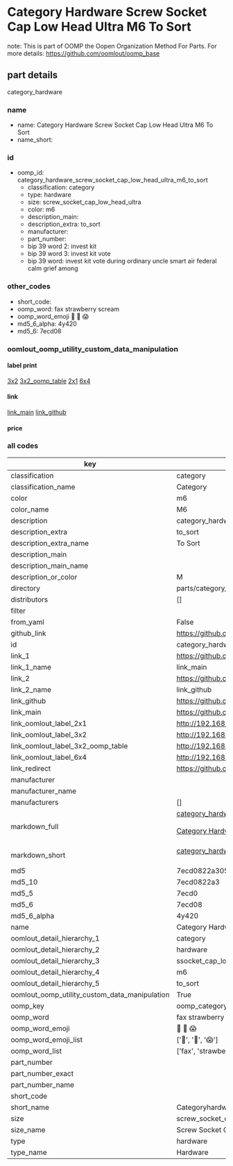 # Category Hardware Screw Socket Cap Low Head Ultra M6 To Sort  

note: This is part of OOMP the Oopen Organization Method For Parts. For more details: https://github.com/oomlout/oomp_base

##  part details
  



category_hardware



### name
* name: Category Hardware Screw Socket Cap Low Head Ultra M6 To Sort
* name_short: 
### id
* oomp_id: category_hardware_screw_socket_cap_low_head_ultra_m6_to_sort
  * classification: category
  * type: hardware
  * size: screw_socket_cap_low_head_ultra
  * color: m6
  * description_main: 
  * description_extra: to_sort
  * manufacturer: 
  * part_number: 
  * bip 39 word 2: invest kit
  * bip 39 word 3: invest kit vote
  * bip 39 word: invest kit vote during ordinary uncle smart air federal calm grief among

### other_codes
* short_code: 
* oomp_word: fax strawberry scream
* oomp_word_emoji :fax: :strawberry: :scream:
* md5_6_alpha: 4y420
* md5_6: 7ecd08






### oomlout_oomp_utility_custom_data_manipulation
#### label print
[3x2](http://192.168.1.245:1112/?label=oomp%204y420)
[3x2_oomp_table](http://192.168.1.108:1112/?label=oomp%204y420)
[2x1](http://192.168.1.242:1112/?label=oomp%204y420)
[6x4](http://192.168.1.55:1112/?label=oomp%204y420)    

#### link

[link_main](https://github.com/oomlout/oomlout_oomp_version_1_messy/tree/main/parts/category_hardware_screw_socket_cap_low_head_ultra_m6_to_sort) [link_github](https://github.com/oomlout/oomlout_oomp_version_1_messy/tree/main/parts/category_hardware_screw_socket_cap_low_head_ultra_m6_to_sort)                             

#### price







### all codes 
| key | value |  
| --- | --- |  
| classification | category |  
| classification_name | Category |  
| color | m6 |  
| color_name | M6 |  
| description | category_hardware |  
| description_extra | to_sort |  
| description_extra_name | To Sort |  
| description_main |  |  
| description_main_name |  |  
| description_or_color | M  |  
| directory | parts/category_hardware_screw_socket_cap_low_head_ultra_m6_to_sort |  
| distributors | [] |  
| filter |  |  
| from_yaml | False |  
| github_link | https://github.com/oomlout/oomlout_oomp_part_src/tree/main/parts/category_hardware_screw_socket_cap_low_head_ultra_m6_to_sort |  
| id | category_hardware_screw_socket_cap_low_head_ultra_m6_to_sort |  
| link_1 | https://github.com/oomlout/oomlout_oomp_version_1_messy/tree/main/parts/category_hardware_screw_socket_cap_low_head_ultra_m6_to_sort |  
| link_1_name | link_main |  
| link_2 | https://github.com/oomlout/oomlout_oomp_version_1_messy/tree/main/parts/category_hardware_screw_socket_cap_low_head_ultra_m6_to_sort |  
| link_2_name | link_github |  
| link_github | https://github.com/oomlout/oomlout_oomp_version_1_messy/tree/main/parts/category_hardware_screw_socket_cap_low_head_ultra_m6_to_sort |  
| link_main | https://github.com/oomlout/oomlout_oomp_version_1_messy/tree/main/parts/category_hardware_screw_socket_cap_low_head_ultra_m6_to_sort |  
| link_oomlout_label_2x1 | http://192.168.1.242:1112/?label=oomp%204y420 |  
| link_oomlout_label_3x2 | http://192.168.1.245:1112/?label=oomp%204y420 |  
| link_oomlout_label_3x2_oomp_table | http://192.168.1.108:1112/?label=oomp%204y420 |  
| link_oomlout_label_6x4 | http://192.168.1.55:1112/?label=oomp%204y420 |  
| link_redirect | https://github.com/oomlout/oomlout_oomp_version_1_messy/tree/main/parts/category_hardware_screw_socket_cap_low_head_ultra_m6_to_sort |  
| manufacturer |  |  
| manufacturer_name |  |  
| manufacturers | [] |  
| markdown_full | [category_hardware_screw_socket_cap_low_head_ultra_m6_to_sort](none)<br>[](none)<br>[Category Hardware Screw Socket Cap Low Head Ultra M6 To Sort](none)<br><br> |  
| markdown_short | [category_hardware_screw_socket_cap_low_head_ultra_m6_to_sort](none)<br><br> |  
| md5 | 7ecd0822a3057993b24e2443ebdebbaf |  
| md5_10 | 7ecd0822a3 |  
| md5_5 | 7ecd0 |  
| md5_6 | 7ecd08 |  
| md5_6_alpha | 4y420 |  
| name | Category Hardware Screw Socket Cap Low Head Ultra M6 To Sort |  
| oomlout_detail_hierarchy_1 | category |  
| oomlout_detail_hierarchy_2 | hardware |  
| oomlout_detail_hierarchy_3 | ssocket_cap_low_head_ultra |  
| oomlout_detail_hierarchy_4 | m6 |  
| oomlout_detail_hierarchy_5 | to_sort |  
| oomlout_oomp_utility_custom_data_manipulation | True |  
| oomp_key | oomp_category_hardware_screw_socket_cap_low_head_ultra_m6_to_sort |  
| oomp_word | fax strawberry scream |  
| oomp_word_emoji | :fax: :strawberry: :scream: |  
| oomp_word_emoji_list | [':fax:', ':strawberry:', ':scream:'] |  
| oomp_word_list | ['fax', 'strawberry', 'scream'] |  
| part_number |  |  
| part_number_exact |  |  
| part_number_name |  |  
| short_code |  |  
| short_name | Categoryhardware |  
| size | screw_socket_cap_low_head_ultra |  
| size_name | Screw Socket Cap Low Head Ultra |  
| type | hardware |  
| type_name | Hardware |  
